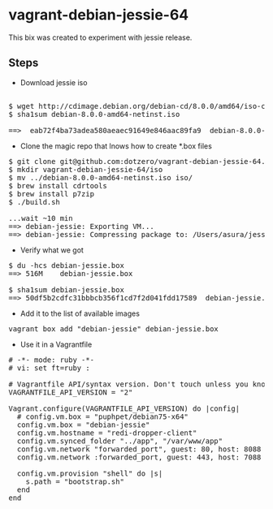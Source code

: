 # vagrant-debian-jessie-64

This bix was created to experiment with jessie release.

## Steps

* Download jessie iso
<pre>

$ wget http://cdimage.debian.org/debian-cd/8.0.0/amd64/iso-cd/debian-8.0.0-amd64-netinst.iso
$ sha1sum debian-8.0.0-amd64-netinst.iso

==>  eab72f4ba73adea580aeaec91649e846aac89fa9  debian-8.0.0-amd64-netinst.iso
</pre>

* Clone the magic repo that lnows how to create *.box files
<pre>
$ git clone git@github.com:dotzero/vagrant-debian-jessie-64.git
$ mkdir vagrant-debian-jessie-64/iso
$ mv ../debian-8.0.0-amd64-netinst.iso iso/
$ brew install cdrtools
$ brew install p7zip
$ ./build.sh

...wait ~10 min
==> debian-jessie: Exporting VM...
==> debian-jessie: Compressing package to: /Users/asura/jessie/vagrant-debian-jessie-64/debian-jessie.box
</pre>


* Verify what we got
<pre>
$ du -hcs debian-jessie.box
==> 516M    debian-jessie.box

$ sha1sum debian-jessie.box
==> 50df5b2cdfc31bbbcb356f1cd7f2d041fdd17589  debian-jessie.box
</pre>

* Add it to the list of available images
<pre>
vagrant box add "debian-jessie" debian-jessie.box
</pre>

* Use it in a Vagrantfile
<pre>
# -*- mode: ruby -*-
# vi: set ft=ruby :

# Vagrantfile API/syntax version. Don't touch unless you know what you're doing!
VAGRANTFILE_API_VERSION = "2"

Vagrant.configure(VAGRANTFILE_API_VERSION) do |config|
  # config.vm.box = "puphpet/debian75-x64"
  config.vm.box = "debian-jessie"
  config.vm.hostname = "redi-dropper-client"
  config.vm.synced_folder "../app", "/var/www/app"
  config.vm.network "forwarded_port", guest: 80, host: 8088
  config.vm.network :forwarded_port, guest: 443, host: 7088

  config.vm.provision "shell" do |s|
    s.path = "bootstrap.sh"
  end
end
</pre>
